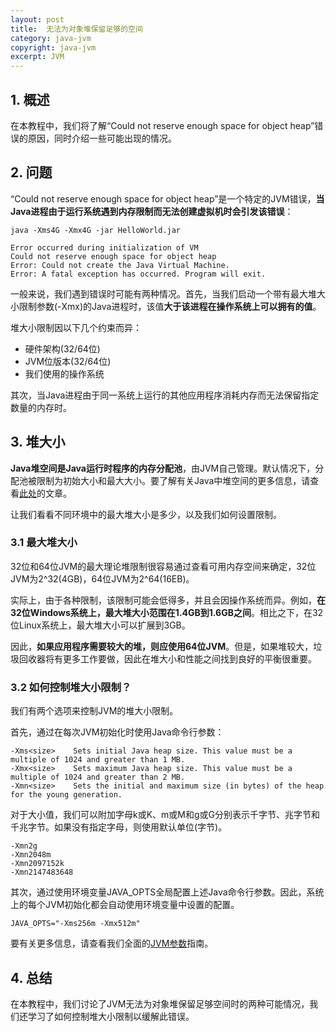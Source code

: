 ```yaml
---
layout: post
title:  无法为对象堆保留足够的空间
category: java-jvm
copyright: java-jvm
excerpt: JVM
---
```


## 1. 概述

在本教程中，我们将了解“Could not reserve enough space for object heap”错误的原因，同时介绍一些可能出现的情况。

## 2. 问题

“Could not reserve enough space for object heap”是一个特定的JVM错误，**当Java进程由于运行系统遇到内存限制而无法创建虚拟机时会引发该错误**：

```shell
java -Xms4G -Xmx4G -jar HelloWorld.jar

Error occurred during initialization of VM
Could not reserve enough space for object heap
Error: Could not create the Java Virtual Machine.
Error: A fatal exception has occurred. Program will exit.
```

一般来说，我们遇到错误时可能有两种情况。首先，当我们启动一个带有最大堆大小限制参数(-Xmx)的Java进程时，该值**大于该进程在操作系统上可以拥有的值**。

堆大小限制因以下几个约束而异：

-   硬件架构(32/64位)
-   JVM位版本(32/64位)
-   我们使用的操作系统

其次，当Java进程由于同一系统上运行的其他应用程序消耗内存而无法保留指定数量的内存时。

## 3. 堆大小

**Java堆空间是Java运行时程序的内存分配池**，由JVM自己管理。默认情况下，分配池被限制为初始大小和最大大小。要了解有关Java中堆空间的更多信息，请查看[此处](https://www.baeldung.com/java-stack-heap)的文章。

让我们看看不同环境中的最大堆大小是多少，以及我们如何设置限制。

### 3.1 最大堆大小

32位和64位JVM的最大理论堆限制很容易通过查看可用内存空间来确定，32位JVM为2^32(4GB)，64位JVM为2^64(16EB)。

实际上，由于各种限制，该限制可能会低得多，并且会因操作系统而异。例如，**在32位Windows系统上，最大堆大小范围在1.4GB到1.6GB之间**。相比之下，在32位Linux系统上，最大堆大小可以扩展到3GB。

因此，**如果应用程序需要较大的堆，则应使用64位JVM**。但是，如果堆较大，垃圾回收器将有更多工作要做，因此在堆大小和性能之间找到良好的平衡很重要。

### 3.2 如何控制堆大小限制？

我们有两个选项来控制JVM的堆大小限制。

首先，通过在每次JVM初始化时使用Java命令行参数：

```text
-Xms<size>    Sets initial Java heap size. This value must be a multiple of 1024 and greater than 1 MB.
-Xmx<size>    Sets maximum Java heap size. This value must be a multiple of 1024 and greater than 2 MB.
-Xmn<size>    Sets the initial and maximum size (in bytes) of the heap for the young generation.
```

对于大小值，我们可以附加字母k或K、m或M和g或G分别表示千字节、兆字节和千兆字节。如果没有指定字母，则使用默认单位(字节)。

```text
-Xmn2g
-Xmn2048m
-Xmn2097152k
-Xmn2147483648
```

其次，通过使用环境变量JAVA_OPTS全局配置上述Java命令行参数。因此，系统上的每个JVM初始化都会自动使用环境变量中设置的配置。

```text
JAVA_OPTS="-Xms256m -Xmx512m"
```

要有关更多信息，请查看我们全面的[JVM参数](https://www.baeldung.com/jvm-parameters)指南。

## 4. 总结

在本教程中，我们讨论了JVM无法为对象堆保留足够空间时的两种可能情况，我们还学习了如何控制堆大小限制以缓解此错误。